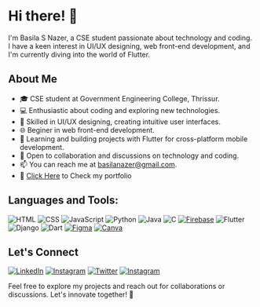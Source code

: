 # Hi there! 👋

I'm Basila S Nazer, a CSE student passionate about technology and coding. I have a keen interest in UI/UX designing, web front-end development, and I'm currently diving into the world of Flutter.

## About Me

- 🎓 CSE student at Government Engineering College, Thrissur.
- 💻 Enthusiastic about coding and exploring new technologies.
- 🎨 Skilled in UI/UX designing, creating intuitive user interfaces.
- 🌐 Beginer in web front-end development.
- 📱 Learning and building projects with Flutter for cross-platform mobile development.
- 💬 Open to collaboration and discussions on technology and coding.
- 📫 You can reach me at [basilanazer@gmail.com](mailto:basilanazer@gmail.com).
- 📲 [Click Here](https://basilanazer.netlify.app/) to Check my portfolio

## Languages and Tools:
![HTML](https://img.shields.io/badge/HTML5-E34F26?style=for-the-badge&logo=html5&logoColor=white)
![CSS](https://img.shields.io/badge/CSS3-1572B6?style=for-the-badge&logo=css3&logoColor=white)
![JavaScript](https://img.shields.io/badge/JavaScript-F7DF1E?style=for-the-badge&logo=javascript&logoColor=black)
![Python](https://img.shields.io/badge/Python-3776AB?style=for-the-badge&logo=python&logoColor=white)
![Java](https://img.shields.io/badge/Java-007396?style=for-the-badge&logo=java&logoColor=white)
![C](https://img.shields.io/badge/C-00599C?style=for-the-badge&logo=c&logoColor=white)
[![Firebase](https://img.shields.io/badge/Firebase-FFCA28?style=for-the-badge&logo=firebase&logoColor=black)](https://firebase.google.com/)
![Flutter](https://img.shields.io/badge/Flutter-02569B?style=for-the-badge&logo=flutter&logoColor=white)
![Django](https://img.shields.io/badge/Django-092E20?style=for-the-badge&logo=django&logoColor=white)
![Dart](https://img.shields.io/badge/Dart-0175C2?style=for-the-badge&logo=dart&logoColor=white)
[![Figma](https://img.shields.io/badge/Figma-green?style=for-the-badge&logo=figma&logoColor=white)](https://www.figma.com/)
[![Canva](https://img.shields.io/badge/Canva-00C4CC?style=for-the-badge&logo=canva&logoColor=white)](https://www.canva.com/)

## Let's Connect

[![LinkedIn](https://img.shields.io/badge/LinkedIn-blue?style=for-the-badge&logo=linkedin)](https://www.linkedin.com/in/basila-s-nazer-9a6789227/)
[![Instagram](https://img.shields.io/badge/Instagram-purple?style=for-the-badge&logo=instagram)](https://www.instagram.com/b.a.s.i.l.a_/)
[![Twitter](https://img.shields.io/badge/Twitter-lightblue?style=for-the-badge&logo=x)](https://twitter.com/BasilaNazer)
[![Instagram](https://img.shields.io/badge/Gmail-lightyellow?style=for-the-badge&logo=gmail)](mailto:basilanazer@gmail.com)


Feel free to explore my projects and reach out for collaborations or discussions. Let's innovate together! 🚀
